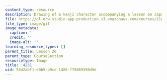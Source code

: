 ```yaml
---
content_type: resource
description: Drawing of a kanji character accompanying a lesson on Japanese.
file: https://ol-ocw-studio-app-production.s3.amazonaws.com/courses/21g-504-japanese-iv-spring-2009/5842abf1e0b5b9ce1486f78069390d9e_4231.gif
file_type: image/gif
image_metadata:
  caption: ''
  credit: ''
  image-alt: ''
learning_resource_types: []
parent_title: Lesson 20
parent_type: CourseSection
resourcetype: Image
title: '4231'
uid: 5842abf1-e0b5-b9ce-1486-f78069390d9e
---
```

